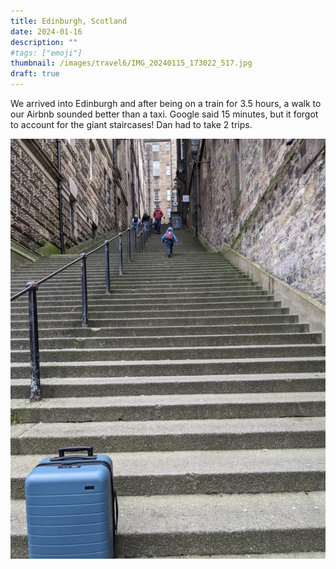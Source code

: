 ```yaml
---
title: Edinburgh, Scotland
date: 2024-01-16
description: ""
#tags: ["emoji"]
thumbnail: /images/travel6/IMG_20240115_173022_517.jpg
draft: true
---
```


We arrived into Edinburgh and after being on a train for 3.5 hours, a walk to our Airbnb sounded better than a taxi. Google said 15 minutes, but it forgot to account for the giant staircases! Dan had to take 2 trips.

![Alt text](images/travel6/PXL_20240116_133018513.jpg)
